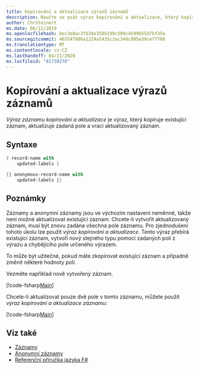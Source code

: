 ```yaml
---
title: Kopírování a aktualizace výrazů záznamů
description: Naučte se psát výraz kopírování a aktualizace, který kopíruje existující záznam nebo anonymní záznam, aktualizuje zadaná pole a vrací aktualizovaný nebo anonymní záznam.
author: ChrSteinert
ms.date: 06/12/2019
ms.openlocfilehash: bec3e0ac2fb34e358b199c509c4599b55d7bf35e
ms.sourcegitcommit: 465547886a1224a5435c3ac349c805e39ce77706
ms.translationtype: MT
ms.contentlocale: cs-CZ
ms.lasthandoff: 04/21/2020
ms.locfileid: "81739276"
---
```

# <a name="copy-and-update-record-expressions"></a>Kopírování a aktualizace výrazů záznamů

*Výraz záznamu kopírování a aktualizace* je výraz, který kopíruje existující záznam, aktualizuje zadaná pole a vrací aktualizovaný záznam.

## <a name="syntax"></a>Syntaxe

```fsharp
{ record-name with
    updated-labels }

{| anonymous-record-name with
    updated-labels |}
```

## <a name="remarks"></a>Poznámky

Záznamy a anonymní záznamy jsou ve výchozím nastavení neměnné, takže není možné aktualizovat existující záznam. Chcete-li vytvořit aktualizovaný záznam, musí být znovu zadána všechna pole záznamu. Pro zjednodušení tohoto úkolu lze použít *výraz kopírování a aktualizace.* Tento výraz přebírá existující záznam, vytvoří nový stejného typu pomocí zadaných polí z výrazu a chybějícího pole určeného výrazem.

To může být užitečné, pokud máte zkopírovat existující záznam a případně změnit některé hodnoty polí.

Vezměte například nově vytvořený záznam.

[!code-fsharp[Main](~/samples/snippets/fsharp/lang-ref-1/snippet1905.fs)]

Chcete-li aktualizovat pouze dvě pole v tomto záznamu, můžete použít *výraz kopírování a aktualizace záznamu*:

[!code-fsharp[Main](~/samples/snippets/fsharp/lang-ref-1/snippet1906.fs)]

## <a name="see-also"></a>Viz také

- [Záznamy](records.md)
- [Anonymní záznamy](anonymous-records.md)
- [Referenční příručka jazyka F#](index.md)
